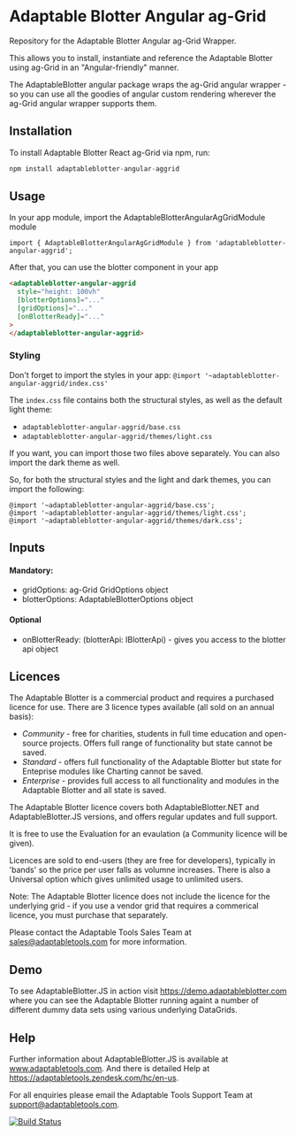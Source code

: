 # Adaptable Blotter Angular ag-Grid

Repository for the Adaptable Blotter Angular ag-Grid Wrapper.

This allows you to install, instantiate and reference the Adaptable Blotter using ag-Grid in an "Angular-friendly" manner.

The AdaptableBlotter angular package wraps the ag-Grid angular wrapper - so you can use all the goodies of angular custom rendering wherever the ag-Grid angular wrapper supports them.

## Installation

To install Adaptable Blotter React ag-Grid via npm, run:

```javascript
npm install adaptableblotter-angular-aggrid
```

## Usage

In your app module, import the AdaptableBlotterAngularAgGridModule module

```
import { AdaptableBlotterAngularAgGridModule } from 'adaptableblotter-angular-aggrid';
```

After that, you can use the blotter component in your app

```html
<adaptableblotter-angular-aggrid
  style="height: 100vh"
  [blotterOptions]="..."
  [gridOptions]="..."
  [onBlotterReady]="..."
>
</adaptableblotter-angular-aggrid>
```

### Styling

Don't forget to import the styles in your app: `@import '~adaptableblotter-angular-aggrid/index.css'`

The `index.css` file contains both the structural styles, as well as the default light theme:

- `adaptableblotter-angular-aggrid/base.css`
- `adaptableblotter-angular-aggrid/themes/light.css`

If you want, you can import those two files above separately. You can also import the dark theme as well.

So, for both the structural styles and the light and dark themes, you can import the following:

```
@import '~adaptableblotter-angular-aggrid/base.css';
@import '~adaptableblotter-angular-aggrid/themes/light.css';
@import '~adaptableblotter-angular-aggrid/themes/dark.css';
```

## Inputs

#### Mandatory:

- gridOptions: ag-Grid GridOptions object
- blotterOptions: AdaptableBlotterOptions object

#### Optional

- onBlotterReady: (blotterApi: IBlotterApi) - gives you access to the blotter api object

## Licences

The Adaptable Blotter is a commercial product and requires a purchased licence for use.
There are 3 licence types available (all sold on an annual basis):

- _Community_ - free for charities, students in full time education and open-source projects. Offers full range of functionality but state cannot be saved.
- _Standard_ - offers full functionality of the Adaptable Blotter but state for Enteprise modules like Charting cannot be saved.
- _Enterprise_ - provides full access to all functionality and modules in the Adaptable Blotter and all state is saved.

The Adaptable Blotter licence covers both AdaptableBlotter.NET and AdaptableBlotter.JS versions, and offers regular updates and full support.

It is free to use the Evaluation for an evaulation (a Community licence will be given).

Licences are sold to end-users (they are free for developers), typically in 'bands' so the price per user falls as volumne increases. There is also a Universal option which gives unlimited usage to unlimited users.

Note: The Adaptable Blotter licence does not include the licence for the underlying grid - if you use a vendor grid that requires a commerical licence, you must purchase that separately.

Please contact the Adaptable Tools Sales Team at sales@adaptabletools.com for more information.

## Demo

To see AdaptableBlotter.JS in action visit https://demo.adaptableblotter.com where you can see the Adaptable Blotter running againt a number of different dummy data sets using various underlying DataGrids.

## Help

Further information about AdaptableBlotter.JS is available at www.adaptabletools.com. And there is detailed Help at https://adaptabletools.zendesk.com/hc/en-us.

For all enquiries please email the Adaptable Tools Support Team at support@adaptabletools.com.

[![Build Status](https://travis-ci.org/JonnyAdaptableTools/adaptableblotter.svg?branch=master)](https://travis-ci.org/JonnyAdaptableTools/adaptableblotter)
